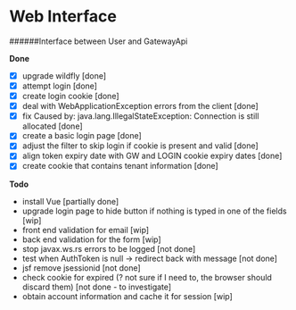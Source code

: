 # Web Interface
######Interface between User and GatewayApi

**Done**
-[x] upgrade wildfly [done]
-[x] attempt login [done]
-[x] create login cookie [done]
-[x] deal with WebApplicationException errors from the client [done]
-[x] fix Caused by: java.lang.IllegalStateException: Connection is still allocated [done]
-[x] create a basic login page [done]
-[x] adjust the filter to skip login if cookie is present and valid [done]
-[x] align token expiry date with GW and LOGIN cookie expiry dates [done]
-[x] create cookie that contains tenant information [done]

**Todo**
- install Vue [partially done]
- upgrade login page to hide button if nothing is typed in one of the fields [wip]
- front end validation for email [wip]
- back end validation for the form [wip]
- stop javax.ws.rs errors to be logged [not done]
- test when AuthToken is null -> redirect back with message [not done]
- jsf remove jsessionid [not done]
- check cookie for expired (? not sure if I need to, the browser should discard them) [not done - to investigate]
- obtain account information and cache it for session [wip]